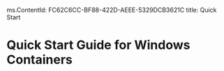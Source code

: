 ﻿ms.ContentId: FC62C6CC-BF88-422D-AEEE-5329DCB3621C title: Quick Start

# Quick Start Guide for Windows Containers #